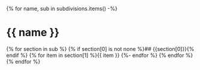 {% for name, sub in subdivisions.items() -%}
# {{ name }}
{% for section in sub %}
{% if section[0] is not none %}## {{section[0]}}{% endif %}
{% for  item in section[1] %}{{ item }}
{%- endfor %}
{% endfor %}
{% endfor %}